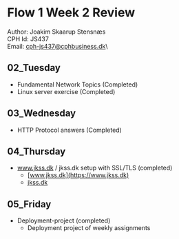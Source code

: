 # Flow 1 Week 2 Review

Author:     Joakim Skaarup Stensnæs\
CPH Id:     JS437\
Email:      cph-js437@cphbusiness.dk\

## 02_Tuesday
* Fundamental Network Topics (Completed)
* Linux server exercise (Completed)

## 03_Wednesday
* HTTP Protocol answers (Completed)

## 04_Thursday
* www.jkss.dk / jkss.dk setup with SSL/TLS (completed)
	* [www.jkss.dk](https://www.jkss.dk)
    * [jkss.dk](https://jkss.dk)

## 05_Friday
* Deployment-project (completed)
    * Deployment project of weekly assignments
